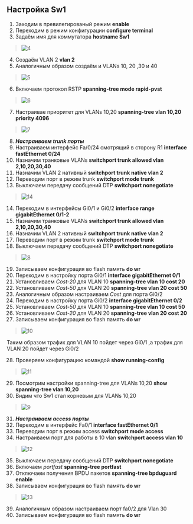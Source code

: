## Настройка Sw1
1. Заходим в превилегированый режим **enable**
2. Переходим в режим конфигурации **configure terminal**
3. Задаём имя для коммутатора **hostname Sw1**
>![4](https://user-images.githubusercontent.com/112701413/189899271-123d4305-6359-40c9-a3de-f6533148938a.jpg)
4. Создаём VLAN 2  **vlan 2** 
5. Аналогичным образом создаём и VLANs 10, 20 ,30 и 40
>![5](https://user-images.githubusercontent.com/112701413/189900167-498707a8-d0ad-40b3-b6c9-52595e99f4c3.jpg)
6. Включаем протокол RSTP **spanning-tree mode rapid-pvst**
>![6](https://user-images.githubusercontent.com/112701413/190339033-3264d734-634b-4769-9d87-e37363c320d3.jpg)
7. Настраивае приоритет для VLANs 10,20 **spanning-tree vlan 10,20 priority 4096** 
>![7](https://user-images.githubusercontent.com/112701413/190339427-331fe1da-5f3b-4ecf-be32-9a01ca2d0448.jpg)
8. ***Настраиваем trunk порты***
9. Настраиваем интерфейс Fa/0/24 смотрящий в сторону R1 **interface fastEthernet 0/24**
10. Назначим транковые VLANs **switchport trunk allowed vlan 2,10,20,30,40**
11. Назначим VLAN 2 нативный **switchport trunk native vlan 2**
12. Переводим порт в режим trunk **switchport mode trunk**
13. Выключаем передачу сообщений DTP **switchport nonegotiate**
>![14](https://user-images.githubusercontent.com/112701413/190673457-2d64c237-3798-41f1-b691-6902178fcf7b.jpg)
14. Переходим в интерфейсы Gi0/1 и Gi0/2 **interface range gigabitEthernet 0/1-2**
15. Назначим транковые VLANs **switchport trunk allowed vlan 2,10,20,30,40**
16. Назначим VLAN 2 нативный **switchport trunk native vlan 2**
17. Переводим порт в режим trunk **switchport mode trunk**
18. Выключаем передачу сообщений DTP **switchport nonegotiate**
>![8](https://user-images.githubusercontent.com/112701413/190342233-86a23351-0280-4055-b60e-4b3e21de487e.jpg)
19. Записываем конфигурация во flash память **do wr**
20. Переходим в настройку порта Gi0/1 **interface gigabitEthernet 0/1**
21. Установливаем *Cost-20* для VLAN 10 **spanning-tree vlan 10 cost 20**
22. Установливаем *Cost-50* для VLAN 20 **spanning-tree vlan 20 cost 50**
23. Аналогичным образом настраиваем *Cost* для порта Gi0/2
24. Переходим в настройку порта Gi0/2 **interface gigabitEthernet 0/2**
25. Установливаем *Cost-50* для VLAN 10 **spanning-tree vlan 10 cost 50**
26. Установливаем *Cost-20* для VLAN 20 **spanning-tree vlan 20 cost 20**
27. Записываем конфигурация во flash память **do wr**

>![10](https://user-images.githubusercontent.com/112701413/190414253-b883c438-d498-4e65-b582-4dd0a9918b7f.jpg)

Таким образом трафик для VLAN 10 пойдет через Gi0/1 ,а трафик для VLAN 20 пойдет через Gi0/2

28. Проверяем конфигурацию командой **show running-config**
>![11](https://user-images.githubusercontent.com/112701413/190674725-b15c673c-dfdb-43ef-b66a-c52351d3ff8c.jpg)


29. Посмотрим настройки spanning-tree для VLANs 10,20 **show spanning-tree vlan 10,20**
30. Видим что Sw1 стал корневым для VLANs 10,20
>![9](https://user-images.githubusercontent.com/112701413/190575360-a7b9cc0d-86df-4ec6-9e87-afe7e16581a3.jpg)
31. ***Настраиваем access порты***
32. Переходим в интерфейс Fa0/1 **interface fastEthernet 0/1**
33. Переводим порт в режим access **switchport mode access**
34. Настраиваем порт для работы в 10 vlan **switchport access vlan 10**
>![12](https://user-images.githubusercontent.com/112701413/190576031-0a8381e9-614c-4a24-8516-87c633672e82.jpg)
35. Выключаем передачу сообщений DTP  **switchport nonegotiate**
36. Включаем *portfast* **spanning-tree portfast**
37. Отключаем получения BPDU пакетов **spanning-tree bpduguard enable**
38. Записываем конфигурация во flash память **do wr**
>![13](https://user-images.githubusercontent.com/112701413/190577047-d86cae5a-a580-4f03-a7af-e785e39e49d2.jpg)
39. Аналогичным образом настраиваем порт fa0/2 для Vlan 30
40. Записываем конфигурация во flash память **do wr**
